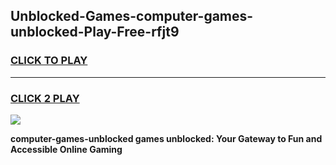 
## Unblocked-Games-computer-games-unblocked-Play-Free-rfjt9
<h3>
<a href="https://premium76.site?title=computer-games-unblocked&ref=20A">CLICK TO PLAY</a></h3>
<hr>

<h3>
<a href="https://premium76.site?title=computer-games-unblocked&ref=20A">CLICK 2 PLAY</a>
  
</h3>

<a href="https://premium76.site?title=computer-games-unblocked&ref=20A"><img src="https://clearcache.store/games.png"></a>


**computer-games-unblocked games unblocked: Your Gateway to Fun and Accessible Online Gaming**
